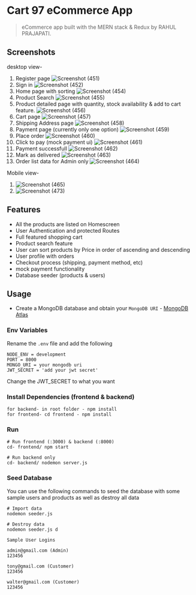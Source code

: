 #  Cart 97 eCommerce App

> eCommerce app built with the MERN stack & Redux by RAHUL PRAJAPATI.

## Screenshots
desktop view-
1. Register page
   ![Screenshot (451)](https://github.com/user-attachments/assets/dffc657e-41b6-4721-9c00-2f144b80d384)
2. Sign in
   ![Screenshot (452)](https://github.com/user-attachments/assets/8f650a92-ae15-46d4-9900-7fe7e65e115f)
3. Home page with sorting
   ![Screenshot (454)](https://github.com/user-attachments/assets/bf91767c-57f6-4af1-89dd-95ec6522e873)
4. Product Search
   ![Screenshot (455)](https://github.com/user-attachments/assets/64e12deb-bce7-43c3-a7b2-20b8859b5eb1)
5. Product detailed page with quantity, stock availability & add to cart feature.
   ![Screenshot (456)](https://github.com/user-attachments/assets/fda3d2e6-33fb-40f0-b805-b892edb91e9a)
6. Cart page
   ![Screenshot (457)](https://github.com/user-attachments/assets/ce1b6173-fe9d-4e84-9dea-b5dc80c03ee2)
7. Shipping Address page
   ![Screenshot (458)](https://github.com/user-attachments/assets/99580c81-1d46-4b77-9aa2-64561f97b592)
8. Payment page (currently only one option)
   ![Screenshot (459)](https://github.com/user-attachments/assets/abc54474-0f1a-4fdf-9148-e7fec908ae3c)
9. Place order
    ![Screenshot (460)](https://github.com/user-attachments/assets/bdca9140-2b64-40cf-b9f9-3f54ee5a9ed5)
10. Click to pay (mock payment ui)
    ![Screenshot (461)](https://github.com/user-attachments/assets/d1fb2230-a6d8-4d6b-b2a3-5e5de95c9ed3)
11. Payment successfull
    ![Screenshot (462)](https://github.com/user-attachments/assets/fa2435a1-ab58-4370-a9c2-f6c7e8c6771e)
12. Mark as delivered
     ![Screenshot (463)](https://github.com/user-attachments/assets/31a0a1ae-d597-46bd-9177-4f69e312b3fb)
13. Order list data for Admin only
    ![Screenshot (464)](https://github.com/user-attachments/assets/4ff9bee2-512b-4cd5-bc52-d6f1c7d65649)

Mobile view-
1. ![Screenshot (465)](https://github.com/user-attachments/assets/8898918e-ae2e-440d-ba3d-284bc5af09a1)
2. ![Screenshot (473)](https://github.com/user-attachments/assets/1865db54-c474-4f24-bc7a-e347e3671298)

## Features

- All the products are listed on Homescreen
- User Authentication and protected Routes
- Full featured shopping cart
- Product search feature
- User can sort products by Price in order of ascending and descending
- User profile with orders
- Checkout process (shipping, payment method, etc)
- mock payment functionality
- Database seeder (products & users)

## Usage

- Create a MongoDB database and obtain your `MongoDB URI` - [MongoDB Atlas](https://www.mongodb.com/cloud/atlas/register)

### Env Variables

Rename the `.env` file and add the following

```
NODE_ENV = development
PORT = 8000
MONGO_URI = your mongodb uri
JWT_SECRET = 'add your jwt secret'
```

Change the JWT_SECRET to what you want

### Install Dependencies (frontend & backend)

```
for backend- in root folder - npm install
for frontend- cd frontend - npm install
```

### Run

```
# Run frontend (:3000) & backend (:8000)
cd- frontend/ npm start

# Run backend only
cd- backend/ nodemon server.js
```

### Seed Database

You can use the following commands to seed the database with some sample users and products as well as destroy all data

```
# Import data
nodemon seeder.js

# Destroy data
nodemon seeder.js d
```

```
Sample User Logins

admin@gmail.com (Admin)
123456

tony@gmail.com (Customer)
123456

walter@gmail.com (Customer)
123456
```
